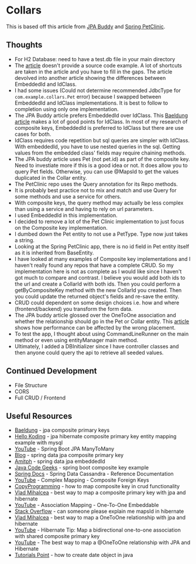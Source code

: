 # Collars

This is based off this article from [JPA Buddy](https://jpa-buddy.com/blog/the-ultimate-guide-on-composite-ids-in-jpa-entities/) and [Spring PetClinic](https://github.com/spring-projects/spring-petclinic).

## Thoughts

- For H2 Database: need to have a test.db file in your main directory
- The [article](https://jpa-buddy.com/blog/the-ultimate-guide-on-composite-ids-in-jpa-entities) doesn't provide a source code example.  A lot of shortcuts are taken in the article and you have to fill in the gaps.  The article devolved into another article showing the differences between EmbeddedId and IdClass.
- I had some issues (Could not determine recommended JdbcType for `com.example.collars.Pet` error) because I swapped between EmbeddedId and IdClass implementations.  It is best to follow to completion using only one implementation.           
- The JPA Buddy article prefers EmbeddedId over IdClass.  This [Baeldung article](https://www.baeldung.com/jpa-composite-primary-keys) makes a lot of good points for IdClass.  In most of my research of composite keys, EmbeddedId is preferred to IdClass but there are use cases for both.   
- IdClass requires code repetition but sql queries are simpler with IdClass.  With embeddedId, you have to use nested queries in the sql.  Getting values from the embedded class' fields may require chaining methods. 
- The JPA buddy article uses Pet (not pet.id) as part of the composite key.  Need to investiate more if this is a good idea or not.  It does allow you to query Pet fields.  Otherwise, you can use @MapsId to get the values duplicated in the Collar entity. 
- The PetClinic repo uses the Query annotation for its Repo methods. 
- It is probably best practice not to mix and match and use Query for some methods and use a service for others.
- With composite keys, the query method may actually be less complex than using a service and having to rely on url parameters.  
- I used EmbeddedId in this implementation.  
- I decided to remove a lot of the Pet Clinic implementation to just focus on the Composite key implementation.
- I dumbed down the Pet entity to not use a PetType.  Type now just takes a string.   
- Looking at the Spring PetClinic app, there is no id field in Pet entity itself as it is inherited from BaseEntity. 
- I have looked at many examples of Composite key implementations and I haven't really found any repos that have a  complete CRUD.  So my implementation here is not as complete as I would like since I haven't got much to compare and contrast.  I believe you would add both ids to the url and create a CollarId with both ids.  Then you could perform a getByCompositeKey method with the new CollarId you created.  Then you could update the returned object's fields and re-save the entity.  
- CRUD could dependent on some design choices i.e. how and where (frontend/backend) you transform the form data. 
- The JPA buddy article glossed over the OneToOne association and whether the relationship should go in the Pet or Collar entity.  This [article](https://vladmihalcea.com/the-best-way-to-map-a-onetoone-relationship-with-jpa-and-hibernate/) shows how performance can be affected by the wrong placement.
- To test the app, I thought about using CommandLineRunner on the main method or even using entityManager main method.  
- Ultimately, I added a DBInitializer since I have controller classes and then anyone could query the api to retrieve all seeded values. 
  
## Continued Development

- File Structure
- CORS
- Full CRUD / Frontend

## Useful Resources

- [Baeldung](https://www.baeldung.com/jpa-composite-primary-keys) - jpa composite primary keys
- [Hello Koding](https://hellokoding.com/jpa-hibernate-composite-primary-key-entity-mapping-example-with-mysql/) - jpa hibernate composite primary key entity mapping example with mysql
- [YouTube](https://www.youtube.com/watch?v=kRNuCOPjNU4) - Spring Boot JPA ManyToMany
- [Blog](https://attacomsian.com/blog/spring-data-jpa-composite-primary-key) - spring data jpa composite primary key
- [Amitph](https://www.amitph.com/spring-data-jpa-embeddedid/) - spring data jpa embeddedId
- [Java Code Geeks](https://examples.javacodegeeks.com/spring-boot-composite-key-example/) - spring boot composite key example
- [Spring Docs](https://docs.spring.io/spring-data/cassandra/docs/1.0.2.RELEASE/reference/htmlsingle/) - Spring Data Cassandra - Reference Documentation
- [YouTube](https://www.youtube.com/watch?v=8ygcEvd_xn8) - Complex Mapping - Composite Foreign Keys
- [CopyProgramming](https://copyprogramming.com/howto/how-to-map-composite-key-in-crud-functionality#how-to-map-composite-key-in-crud-functionality) - how to map composite key in crud functionality
- [Vlad Mihalcea](https://vladmihalcea.com/the-best-way-to-map-a-composite-primary-key-with-jpa-and-hibernate/) - best way to map a composite primary key with jpa and hibernate
- [YouTube](https://www.youtube.com/watch?v=wIrDf0PT1Dw&list=PLGTrAf5-F1YLNgq_0TXd9Xu245dJxqJMr&index=38) - Association Mapping - One-To-One Embeddable
- [Stack Overflow](https://stackoverflow.com/questions/9923643/can-someone-please-explain-me-mapsid-in-hibernate) - can someone please explain me mapsId in hibernate
- [Vlad Mihalcea](https://vladmihalcea.com/the-best-way-to-map-a-onetoone-relationship-with-jpa-and-hibernate/) - best way to map a OneToOne relationship with jpa and hibernate
- [YouTube](https://www.youtube.com/watch?v=gISfIcLMykE) - Hibernate Tip: Map a bidirectional one-to-one association with shared composite primary key
- [YouTube](https://www.youtube.com/watch?v=GRV69QNSdVg) - The best way to map a @OneToOne relationship with JPA and Hibernate
- [Tutorials Point](https://www.tutorialspoint.com/how-to-create-date-object-in-java) - how to create date object in java